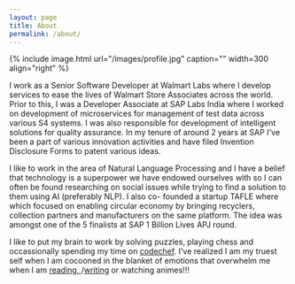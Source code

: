 ```yaml
---
layout: page
title: About
permalink: /about/
---
```


{% include image.html url="/images/profile.jpg" caption="" width=300 align="right" %}

I work as a Senior Software Developer at Walmart Labs where I develop services to ease the lives of Walmart Store Associates across the world. Prior to this, I was a Developer Associate at SAP Labs India where I worked on development of microservices for management of test data across various S4 systems. I was also responsible for development of intelligent solutions for quality assurance. In my tenure of around 2 years at SAP I've been a part of various innovation activities and have filed Invention Disclosure Forms to patent various ideas.

I like to work in the area of Natural Language Processing and I have a belief that technology is a superpower we have endowed ourselves with so I can often be found researching on social issues while trying to find a solution to them using AI (preferably NLP). I also co- founded a startup TAFLE where which focused on enabling circular economy by bringing recyclers, collection partners and manufacturers on the same platform. The idea was amongst one of the 5 finalists at SAP 1 Billion Lives APJ round.

I like to put my brain to work by solving puzzles, playing chess and occassionally spending my time on <a href = "https://www.codechef.com/users/thechange"> codechef</a>. I've realized I am my truest self when I am cocooned in the blanket of emotions that overwhelm me when I am <a href = "https://www.goodreads.com/user/show/51522882-shanya-sharma">reading, </a>/<a href = "/poetry_essay/poetry/">writing</a> or watching animes!!! 